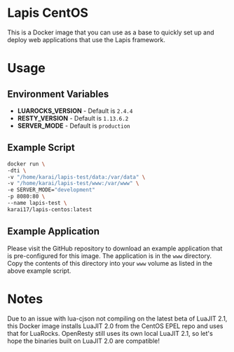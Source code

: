 # Lapis CentOS

This is a Docker image that you can use as a base to quickly set up and deploy
web applications that use the Lapis framework.

# Usage

## Environment Variables

* **LUAROCKS_VERSION** - Default is `2.4.4`
* **RESTY_VERSION** - Default is `1.13.6.2`
* **SERVER_MODE** - Default is `production`

## Example Script

```sh
docker run \
-dti \
-v "/home/karai/lapis-test/data:/var/data" \
-v "/home/karai/lapis-test/www:/var/www" \
-e SERVER_MODE="development"
-p 8080:80 \
--name lapis-test \
karai17/lapis-centos:latest
```

## Example Application

Please visit the GitHub repository to download an example application that is
pre-configured for this image. The application is in the `www` directory. Copy
the contents of this directory into your `www` volume as listed in the above
example script.

# Notes

Due to an issue with lua-cjson not compiling on the latest beta of LuaJIT 2.1,
this Docker image installs LuaJIT 2.0 from the CentOS EPEL repo and uses that
for LuaRocks. OpenResty still uses its own local LuaJIT 2.1, so let's hope the
binaries built on LuaJIT 2.0 are compatible!
